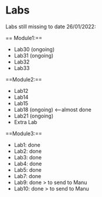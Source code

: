 # Labs

Labs still missing to date 26/01/2022:

== Module1:==
- Lab30 (ongoing)
- Lab31 (ongoing)
- Lab32
- Lab33

==Module2:==

- Lab12
- Lab14
- Lab15
- Lab18 (ongoing) <--almost done
- Lab21 (ongoing)
- Extra Lab

==Module3:==

- Lab1: done
- Lab2: done
- Lab3: done
- Lab4: done
- Lab5: done
- Lab7: done
- Lab9: done > to send to Manu
- Lab10: done > to send to Manu
